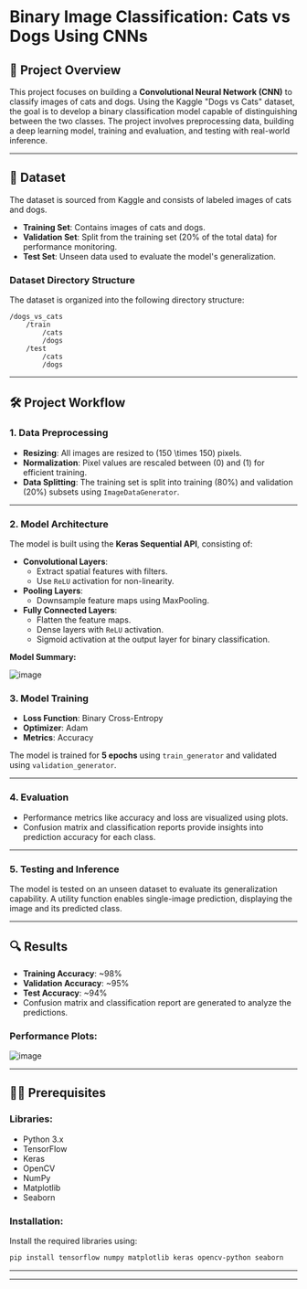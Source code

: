 # Binary Image Classification: Cats vs Dogs Using CNNs

## 📌 Project Overview
This project focuses on building a **Convolutional Neural Network (CNN)** to classify images of cats and dogs. Using the Kaggle "Dogs vs Cats" dataset, the goal is to develop a binary classification model capable of distinguishing between the two classes. The project involves preprocessing data, building a deep learning model, training and evaluation, and testing with real-world inference.

---

## 📂 Dataset
The dataset is sourced from Kaggle and consists of labeled images of cats and dogs.

- **Training Set**: Contains images of cats and dogs.
- **Validation Set**: Split from the training set (20% of the total data) for performance monitoring.
- **Test Set**: Unseen data used to evaluate the model's generalization.

### Dataset Directory Structure
The dataset is organized into the following directory structure:

```
/dogs_vs_cats
    /train
        /cats
        /dogs
    /test
        /cats
        /dogs
```

---

## 🛠️ Project Workflow

### 1. Data Preprocessing
- **Resizing**: All images are resized to \(150 \times 150\) pixels.
- **Normalization**: Pixel values are rescaled between \(0\) and \(1\) for efficient training.
- **Data Splitting**: The training set is split into training (80%) and validation (20%) subsets using `ImageDataGenerator`.

---

### 2. Model Architecture
The model is built using the **Keras Sequential API**, consisting of:

- **Convolutional Layers**:
  - Extract spatial features with filters.
  - Use `ReLU` activation for non-linearity.
- **Pooling Layers**:
  - Downsample feature maps using MaxPooling.
- **Fully Connected Layers**:
  - Flatten the feature maps.
  - Dense layers with `ReLU` activation.
  - Sigmoid activation at the output layer for binary classification.

**Model Summary:**

![image](https://github.com/user-attachments/assets/ccb53927-f2f7-4f00-9f20-ae1f33f10d6a)

### 3. Model Training
- **Loss Function**: Binary Cross-Entropy
- **Optimizer**: Adam
- **Metrics**: Accuracy

The model is trained for **5 epochs** using `train_generator` and validated using `validation_generator`.

---

### 4. Evaluation
- Performance metrics like accuracy and loss are visualized using plots.
- Confusion matrix and classification reports provide insights into prediction accuracy for each class.

---

### 5. Testing and Inference
The model is tested on an unseen dataset to evaluate its generalization capability. A utility function enables single-image prediction, displaying the image and its predicted class.

---

## 🔍 Results
- **Training Accuracy**: ~98%
- **Validation Accuracy**: ~95%
- **Test Accuracy**: ~94%
- Confusion matrix and classification report are generated to analyze the predictions.

### Performance Plots:
![image](https://github.com/user-attachments/assets/ff32953a-d2c1-44da-84e3-6332a0c1c000)



---

## 🧑‍💻 Prerequisites
### Libraries:
- Python 3.x
- TensorFlow
- Keras
- OpenCV
- NumPy
- Matplotlib
- Seaborn

### Installation:
Install the required libraries using:
```bash
pip install tensorflow numpy matplotlib keras opencv-python seaborn
```

---



---


